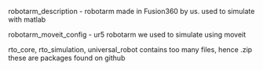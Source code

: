 robotarm_description - robotarm made in Fusion360 by us. used to simulate with matlab

robotarm_moveit_config - ur5 robotarm we used to simulate using moveit

rto_core, rto_simulation, universal_robot contains too many files, hence .zip these are packages found on github
